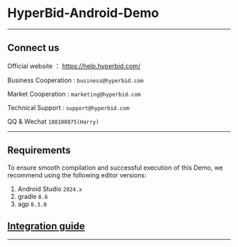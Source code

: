 # HyperBid-Android-Demo

---

## Connect us

Official website ： https://help.hyperbid.com/

Business Cooperation : `business@hyperbid.com`

Market Cooperation : `marketing@hyperbid.com`

Technical Support : `support@hyperbid.com`

QQ & Wechat `188108875(Harry)`

---

## Requirements

To ensure smooth compilation and successful execution of this Demo, we recommend using the following editor versions:

1. Android Studio `2024.x`
2. gradle `8.6`
3. agp `8.3.0`

## [Integration guide](https://help.hyperbid.com/docs/17dXjeBS)

---